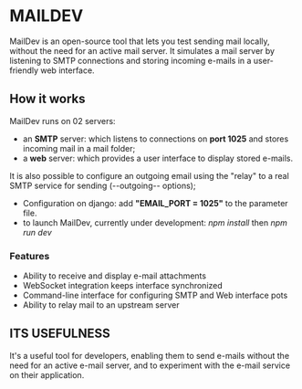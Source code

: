 # MAILDEV

MailDev is an open-source tool that lets you test sending mail locally, without the need for an active mail server. It simulates a mail server by listening to SMTP connections and storing incoming e-mails in a user-friendly web interface.

## How it works
MailDev runs on 02 servers:

- an **SMTP** server: which listens to connections on **port 1025** and stores incoming mail in a mail folder;
- a **web** server: which provides a user interface to display stored e-mails.

It is also possible to configure an outgoing email using the "relay" to a real SMTP service for sending (--outgoing-- options);

- Configuration on django: add **"EMAIL_PORT = 1025"** to the parameter file.
- to launch MailDev, currently under development: *npm install* then *npm run dev*


### Features
- Ability to receive and display e-mail attachments
- WebSocket integration keeps interface synchronized
- Command-line interface for configuring SMTP and Web interface pots
- Ability to relay mail to an upstream server


## ITS USEFULNESS
It's a useful tool for developers, enabling them to send e-mails without the need for an active e-mail server, and to experiment with the e-mail service on their application.